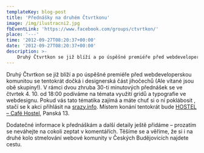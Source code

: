 ```yaml
---
templateKey: blog-post
title: 'Přednášky na druhém Čtvrtkonu'
image: /img/ilustracni2.jpg
fbEventLink: 'https://www.facebook.com/groups/ctvrtkon/'
place: '---'
time: '2012-09-27T08:20:37+00:00'
date: '2012-09-27T08:20:37+00:00'
description: >-
    Druhý Čtvrtkon se již blíží a po úspěšné premiéře před webdeveloperskou komunitou se tentokrát dočká i designerská část jihočechů (Ale vítané jsou obě skupiny!). V rámci dvou zhruba...
---
```

Druhý Čtvrtkon se již blíží a po úspěšné premiéře před webdeveloperskou komunitou se tentokrát dočká i designerská část jihočechů (Ale vítané jsou obě skupiny!). V rámci dvou zhruba 30-ti minutových přednášek se ve čtvrtek 4. 10. od 18:00 podíváme na témata využití gridů a typografie ve webdesignu. Pokud vás tato tématika zajímá a máte chuť si o ní poklábosit , stačí se k akci přihlásit na [srazy.info](http://pojd.me/23j "Registrace k druhému Čtvrtkonu"). Místem konání tentokrát bude [HOSTEL – Café Hostel](http://hostel.cafehostel.cz/ "Café Hostel České Budějovice"), Panská 13.

Dodatečné informace k přednáškám a další detaily ještě přidáme – prozatím se neváhejte na cokoli zeptat v komentářích. Těšíme se a věříme, že si i na druhé kolo stmelování webové komunity v Českých Budějovicích najdete cestu.